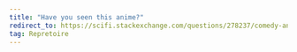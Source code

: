 ```yaml
---
title: "Have you seen this anime?"
redirect_to: https://scifi.stackexchange.com/questions/278237/comedy-anime-where-the-female-lead-is-a-ghost
tag: Repretoire
---
```

